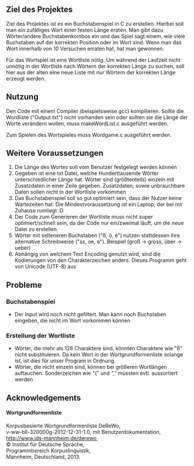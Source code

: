 ## Ziel des Projektes

Ziel des Projektes ist es ein Buchstabenspiel in C zu erstellen. Hierbei soll man ein zufälliges Wort einer festen Länge eraten. Man gibt dazu Wörter/andere Buchstabenkombos ein und das Spiel sagt einem, wie viele Buchstaben auf der korrekten Position oder im Wort sind. Wenn man das Wort innerhalb von 10 Versuchen erraten hat, hat man gewonnen.

Für das Wortspiel ist eine Wortliste nötig. Um während der Laufzeit nicht unnötig in der Wortliste nach Wörtern der korrekten Länge zu suchen, soll hier aus der alten eine neue Liste mit nur Wörtern der korrekten Länge erzeugt werden.

## Nutzung

Den Code mit einem Compiler (beispielsweise gcc) kompilieren. Sollte die Wordliste ("Output.txt") nicht vorhanden sein oder sollten sie die Länge der Worte verändern wollen, muss makeWordList.c ausgeführt werden.

Zum Spielen des Wortspieles muss Wordgame.c ausgeführt werden.

## Weitere Voraussetzungen
1. Die Länge des Wortes soll vom Benutzer festgelegt werden können
2. Gegeben ist eine txt Datei, welche Hunderttausende Wörter unterschiedlicher Länge hat. Wörter sind (größtenteils) einzeln mit Zusatzdaten in einer Zeile gegeben. Zusatzdaten, sowie unbrauchbare Daten sollen nicht in der Wortliste vorkommen
3. Das Buchstabenspiel soll so gut optimiert sein, dass der Nutzer keine Wartezeiten hat. Die Mindestvoraussetzung ist ein Laptop, der bei mir Zuhause rumliegt :D
4. Der Code zum Generieren der Wortliste muss nicht super optimiert/schnell sein, da der Code nur ein/zweimal läuft, um die neue Datei zu erstellen. 
5. Wörter mit selteneren Buchstaben ("ß, ö, é") nutzen stattdessen ihre alternative Schreibweise ("ss, oe, e"). Beispiel (groß -> gross, über -> ueber)
6. Abhängig von welchem Text Encoding genutzt wird, sind die Kodierungen von den Charakterzeichen anders. Dieses Programm geht von Unicode (UTF-8) aus

## Probleme

### Buchstabenspiel

- Der Input wird noch nicht gefiltert. Man kann noch Buchstaben eingeben, die nicht im Wort vorkommen können

### Erstellung der Wortliste

- Wörter, die mehr als 128 Charaktere sind, könnten Charaktere wie "ß" nicht substituieren. Da kein Wort in der Wortgrundformenliste solange ist, ist dies für unser Program in Ordnung.
- Wörter, die nicht einzeln sind, können bei größeren Wortlängen auftauchen. Sonderzeichen wie "(" und "," müssten evtl. aussortiert werden

## Acknowledgements

#### Wortgrundformenliste

Korpusbasierte Wortgrundformenliste DeReWo, \
v-ww-bll-320000g-2012-12-31-1.0, mit Benutzerdokumentation, \
http://www.ids-mannheim.de/derewo, \
© Institut für Deutsche Sprache,  \
Programmbereich Korpuslinguistik, \
Mannheim, Deutschland, 2013.
